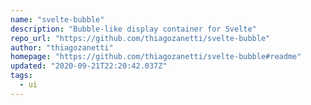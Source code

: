 ```yaml
---
name: "svelte-bubble"
description: "Bubble-like display container for Svelte"
repo_url: "https://github.com/thiagozanetti/svelte-bubble"
author: "thiagozanetti"
homepage: "https://github.com/thiagozanetti/svelte-bubble#readme"
updated: "2020-09-21T22:20:42.037Z"
tags: 
  - ui
---
```

